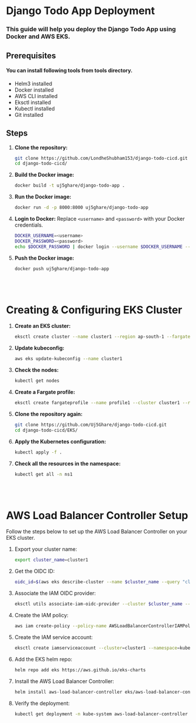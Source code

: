 # Django Todo App Deployment 

### This guide will help you deploy the Django Todo App using Docker and AWS EKS.

## Prerequisites

#### You can install following tools from tools directory.

- Helm3 installed 
- Docker installed
- AWS CLI installed
- Eksctl installed
- Kubectl installed
- Git installed

## Steps

1. **Clone the repository:**
    ```bash
    git clone https://github.com/LondheShubham153/django-todo-cicd.git  
    cd django-todo-cicd/
    ```

2. **Build the Docker image:**
    ```bash
    docker build -t uj5ghare/django-todo-app .
    ```

3. **Run the Docker image:**
    ```bash
    docker run -d -p 8000:8000 uj5ghare/django-todo-app
    ```

4. **Login to Docker:**
    Replace `<username>` and `<password>` with your Docker credentials.
    ```bash
    DOCKER_USERNAME=<username>
    DOCKER_PASSWORD=<password> 
    echo $DOCKER_PASSWORD | docker login --username $DOCKER_USERNAME --password-stdin
    ```

5. **Push the Docker image:**
    ```bash
    docker push uj5ghare/django-todo-app
    ```
<br><br>

# Creating & Configuring EKS Cluster

1. **Create an EKS cluster:**
    ```bash
    eksctl create cluster --name cluster1 --region ap-south-1 --fargate 
    ```

2. **Update kubeconfig:**
    ```bash
    aws eks update-kubeconfig --name cluster1 
    ```

3. **Check the nodes:**
    ```bash
    kubectl get nodes
    ```

4. **Create a Fargate profile:**
    ```bash
    eksctl create fargateprofile --name profile1 --cluster cluster1 --region ap-south-1 --namespace ns1
    ```

5. **Clone the repository again:**
    ```bash
    git clone https://github.com/Uj5Ghare/django-todo-cicd.git 
    cd django-todo-cicd/EKS/
    ```

6. **Apply the Kubernetes configuration:**
    ```bash
    kubectl apply -f . 
    ```

7. **Check all the resources in the namespace:**
    ```bash
    kubectl get all -n ns1
    ```
<br><br>


# AWS Load Balancer Controller Setup
Follow the steps below to set up the AWS Load Balancer Controller on your EKS cluster.

1. Export your cluster name:
    ```bash
    export cluster_name=cluster1
    ```

2. Get the OIDC ID:
    ```bash
    oidc_id=$(aws eks describe-cluster --name $cluster_name --query "cluster.identity.oidc.issuer" --output text | cut -d '/' -f 5)
    ```

3. Associate the IAM OIDC provider:
    ```bash
    eksctl utils associate-iam-oidc-provider --cluster $cluster_name --approve
    ```

4. Create the IAM policy:
    ```bash
    aws iam create-policy --policy-name AWSLoadBalancerControllerIAMPolicy --policy-document file://iam_policy.json
    ```

5. Create the IAM service account:
    ```bash
    eksctl create iamserviceaccount --cluster=cluster1 --namespace=kube-system --name=aws-load-balancer-controller --role-name AmazonEKSLoadBalancerControllerRole --attach-policy-arn=arn:aws:iam::<your-aws-account-id>:policy/AWSLoadBalancerControllerIAMPolicy --approve
    ```

6. Add the EKS helm repo:
    ```bash
    helm repo add eks https://aws.github.io/eks-charts
    ```

7. Install the AWS Load Balancer Controller:
    ```bash
    helm install aws-load-balancer-controller eks/aws-load-balancer-controller -n kube-system --set clusterName=cluster1 --set serviceAccount.create=false --set serviceAccount.name=aws-load-balancer-controller --set region=ap-south-1 --set vpcId=<your-vpc-id>
    ```

8. Verify the deployment:
    ```bash
    kubectl get deployment -n kube-system aws-load-balancer-controller
    ```
